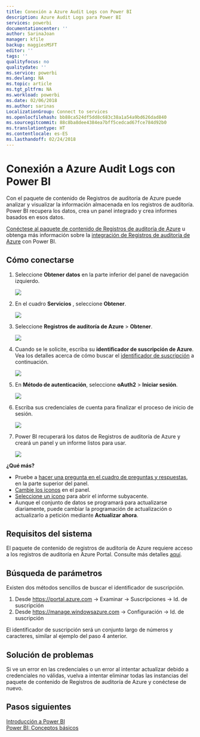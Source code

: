 ```yaml
---
title: Conexión a Azure Audit Logs con Power BI
description: Azure Audit Logs para Power BI
services: powerbi
documentationcenter: ''
author: SarinaJoan
manager: kfile
backup: maggiesMSFT
editor: ''
tags: ''
qualityfocus: no
qualitydate: ''
ms.service: powerbi
ms.devlang: NA
ms.topic: article
ms.tgt_pltfrm: NA
ms.workload: powerbi
ms.date: 02/06/2018
ms.author: sarinas
LocalizationGroup: Connect to services
ms.openlocfilehash: bb88ca524df5dd8c683c38a1a54a9bd626dad840
ms.sourcegitcommit: 88c8ba8dee4384ea7bff5cedcad67fce784d92b0
ms.translationtype: HT
ms.contentlocale: es-ES
ms.lasthandoff: 02/24/2018
---
```

# <a name="connect-to-azure-audit-logs-with-power-bi"></a>Conexión a Azure Audit Logs con Power BI
Con el paquete de contenido de Registros de auditoría de Azure puede analizar y visualizar la información almacenada en los registros de auditoría. Power BI recupera los datos, crea un panel integrado y crea informes basados en esos datos.

[Conéctese al paquete de contenido de Registros de auditoría de Azure](https://app.powerbi.com/getdata/services/azure-audit-logs) u obtenga más información sobre la [integración de Registros de auditoría de Azure](https://powerbi.microsoft.com/integrations/azure-audit-logs) con Power BI.

## <a name="how-to-connect"></a>Cómo conectarse
1. Seleccione **Obtener datos** en la parte inferior del panel de navegación izquierdo.  
   
    ![](media/service-connect-to-azure-audit-logs/getdata.png)
2. En el cuadro **Servicios** , seleccione **Obtener**.  
   
    ![](media/service-connect-to-azure-audit-logs/services.png) 
3. Seleccione **Registros de auditoría de Azure** > **Obtener**.  
   
   ![](media/service-connect-to-azure-audit-logs/azureauditlogs.png)
4. Cuando se le solicite, escriba su **identificador de suscripción de Azure**. Vea los detalles acerca de cómo buscar el [identificador de suscripción](#FindingParams) a continuación.   
   
    ![](media/service-connect-to-azure-audit-logs/parameters.png)
5. En **Método de autenticación**, seleccione **oAuth2** \> **Iniciar sesión**.
   
    ![](media/service-connect-to-azure-audit-logs/creds.png)
6. Escriba sus credenciales de cuenta para finalizar el proceso de inicio de sesión.
   
    ![](media/service-connect-to-azure-audit-logs/login.png)
7. Power BI recuperará los datos de Registros de auditoría de Azure y creará un panel y un informe listos para usar. 
   
    ![](media/service-connect-to-azure-audit-logs/dashboard.png)

**¿Qué más?**

* Pruebe a [hacer una pregunta en el cuadro de preguntas y respuestas](power-bi-q-and-a.md), en la parte superior del panel.
* [Cambie los iconos](service-dashboard-edit-tile.md) en el panel.
* [Seleccione un icono](service-dashboard-tiles.md) para abrir el informe subyacente.
* Aunque el conjunto de datos se programará para actualizarse diariamente, puede cambiar la programación de actualización o actualizarlo a petición mediante **Actualizar ahora**.

## <a name="system-requirements"></a>Requisitos del sistema
El paquete de contenido de registros de auditoría de Azure requiere acceso a los registros de auditoría en Azure Portal. Consulte más detalles [aquí](https://azure.microsoft.com/documentation/articles/insights-debugging-with-events/).

<a name="FindingParams"></a>

## <a name="finding-parameters"></a>Búsqueda de parámetros
Existen dos métodos sencillos de buscar el identificador de suscripción.

1. Desde https://portal.azure.com -&gt; Examinar -&gt; Suscripciones -&gt; Id. de suscripción
2. Desde https://manage.windowsazure.com -&gt; Configuración -&gt; Id. de suscripción

El identificador de suscripción será un conjunto largo de números y caracteres, similar al ejemplo del paso 4 anterior. 

## <a name="troubleshooting"></a>Solución de problemas
Si ve un error en las credenciales o un error al intentar actualizar debido a credenciales no válidas, vuelva a intentar eliminar todas las instancias del paquete de contenido de Registros de auditoría de Azure y conéctese de nuevo.

## <a name="next-steps"></a>Pasos siguientes
[Introducción a Power BI](service-get-started.md)  
[Power BI: Conceptos básicos](service-basic-concepts.md)  

